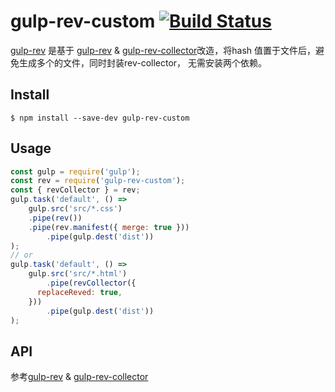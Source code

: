 # gulp-rev-custom [![Build Status](https://travis-ci.org/evont/gulp-rev.svg?branch=master)](https://travis-ci.org/evont/gulp-rev)

[gulp-rev](https://www.npmjs.com/package/gulp-rev-custom) 是基于 [gulp-rev](https://www.npmjs.com/package/gulp-rev) & [gulp-rev-collector](https://www.npmjs.com/package/gulp-rev-collector)改造，将hash 值置于文件后，避免生成多个的文件，同时封装rev-collector， 无需安装两个依赖。

## Install

```
$ npm install --save-dev gulp-rev-custom
```


## Usage

```js
const gulp = require('gulp');
const rev = require('gulp-rev-custom');
const { revCollector } = rev;
gulp.task('default', () =>
	gulp.src('src/*.css')
    .pipe(rev())
    .pipe(rev.manifest({ merge: true }))
		.pipe(gulp.dest('dist'))
);
// or
gulp.task('default', () =>
	gulp.src('src/*.html')
		.pipe(revCollector({
      replaceReved: true,
    }))
		.pipe(gulp.dest('dist'))
);
```

## API
参考[gulp-rev](https://www.npmjs.com/package/gulp-rev) & [gulp-rev-collector](https://www.npmjs.com/package/gulp-rev-collector)
